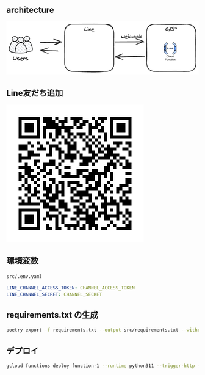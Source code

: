 

## architecture
![architecture](docs/src/architecture.excalidraw.png)


## Line友だち追加
![友だち追加QRコード](docs/src/image.png)


## 環境変数
`src/.env.yaml`
```yaml
LINE_CHANNEL_ACCESS_TOKEN: CHANNEL_ACCESS_TOKEN
LINE_CHANNEL_SECRET: CHANNEL_SECRET
```


## requirements.txt の生成
```bash
poetry export -f requirements.txt --output src/requirements.txt --without-hashes
```


## デプロイ
```bash
gcloud functions deploy function-1 --runtime python311 --trigger-http --allow-unauthenticated --source=src --env-vars-file=src/.env.yaml
```